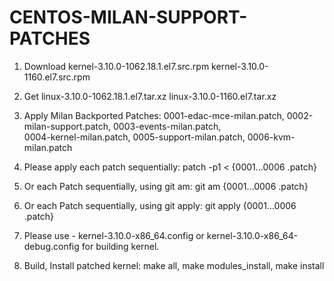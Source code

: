 # CENTOS-MILAN-SUPPORT-PATCHES

1.	Download kernel-3.10.0-1062.18.1.el7.src.rpm
             kernel-3.10.0-1160.el7.src.rpm
2.	Get linux-3.10.0-1062.18.1.el7.tar.xz
        linux-3.10.0-1160.el7.tar.xz
3.	Apply Milan Backported Patches: 0001-edac-mce-milan.patch,  0002-milan-support.patch,  0003-events-milan.patch,  
                                    0004-kernel-milan.patch,    0005-support-milan.patch,  0006-kvm-milan.patch
                                    
4.	Please apply each patch sequentially:   patch -p1 < {0001...0006 .patch}
5.	Or each Patch sequentially, using git am:   git am {0001...0006 .patch}
6.	Or each Patch sequentially, using git apply:  git apply {0001...0006 .patch}

7.	Please use - kernel-3.10.0-x86_64.config or kernel-3.10.0-x86_64-debug.config for building kernel.
8.	Build, Install patched kernel:  make all, make modules_install, make install
